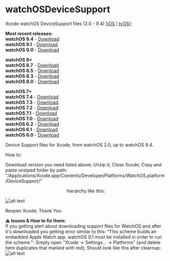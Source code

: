 # watchOSDeviceSupport

Xcode watchOS DeviceSupport files (2.0 - 9.4)
[[iOS](https://github.com/filsv/iPhoneOSDeviceSupport) | [tvOS](https://github.com/filsv/TVOSDeviceSupport)];

**Most recent releases:**</br>
**watchOS 9.4** - [Download](https://github.com/filsv/watchOSDeviceSupport/raw/master/9.4.zip) </br>
**watchOS 9.1** - [Download](https://github.com/filsv/watchOSDeviceSupport/raw/master/9.1.zip) </br>
**watchOS 9.0** - [Download](https://github.com/filsv/watchOSDeviceSupport/raw/master/9.0.zip) </br>

**watchOS 8+**</br>
**watchOS 8.7** - [Download](https://github.com/filsv/watchOSDeviceSupport/raw/master/8.7.zip) </br>
**watchOS 8.5** - [Download](https://github.com/filsv/watchOSDeviceSupport/raw/master/8.5.zip) </br>
**watchOS 8.3** - [Download](https://github.com/filsv/watchOSDeviceSupport/raw/master/8.3.zip) </br>
**watchOS 8.0** - [Download](https://github.com/filsv/watchOSDeviceSupport/raw/master/8.0.zip) </br>

**watchOS 7+**</br>
**watchOS 7.4** - [Download](https://github.com/filsv/watchOSDeviceSupport/raw/master/7.4.zip) </br>
**watchOS 7.3** - [Download](https://github.com/filsv/watchOSDeviceSupport/raw/master/7.3.zip) </br>
**watchOS 7.2** - [Download](https://github.com/filsv/watchOSDeviceSupport/raw/master/7.2.zip) </br>
**watchOS 7.1** - [Download](https://github.com/filsv/watchOSDeviceSupport/raw/master/7.1.zip) </br>
**watchOS 7.0** - [Download](https://github.com/filsv/watchOSDeviceSupport/raw/master/7.0.zip) </br>
**watchOS 6.2** - [Download](https://github.com/filsv/watchOSDeviceSupport/raw/master/6.2.zip) </br>
**watchOS 6.1** - [Download](https://github.com/filsv/watchOSDeviceSupport/raw/master/6.1.zip) </br>
**watchOS 6.0** - [Download](https://github.com/filsv/watchOSDeviceSupport/raw/master/6.0.zip)

Device Support files for Xcode, from watchOS 2.0, up to watchOS 9.4.

How to:

Download version you need listed above;
Unzip it;
Close Xcode;
Copy and paste unziped folder by path: "/Applications/Xcode.app/Contents/Developer/Platforms/WatchOS.platform/DeviceSupport/" 

<p align="center">hierarchy like this:</p>

![alt text](https://raw.githubusercontent.com/filsv/watchOSDeviceSupport/master/Screen%20Shot%202019-08-02%20at%2015.05.08.png)

Reopen Xcode;
Thank You.


**⚠️ Issues & How to fix them:**</br>
If you getting alert about downloading support files for WatchOS and after it's downloaded you getting error similar to this: "This scheme builds an embedded Apple Watch app. watchOS 9.1 must be installed in order to run the scheme.": Simply open "Xcode -> Settings... -> Platforms" (and delete here duplicates that marked with red);
Should look like this after clearnup:</br>
![alt text](https://github.com/filsv/watchOSDeviceSupport/raw/master/Screenshot%202023-04-23%20at%2019.09.21.png)
